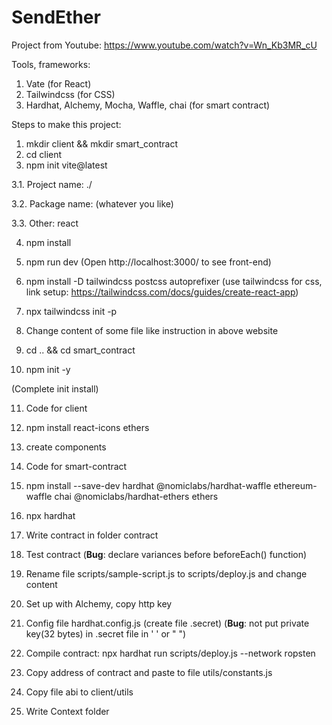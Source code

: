 # SendEther

Project from Youtube: https://www.youtube.com/watch?v=Wn_Kb3MR_cU

Tools, frameworks:
1. Vate (for React)
2. Tailwindcss (for CSS)
3. Hardhat, Alchemy, Mocha, Waffle, chai (for smart contract)

Steps to make this project:
1. mkdir client && mkdir smart_contract
2. cd client
3. npm init vite@latest 

3.1. Project name: ./

3.2. Package name: (whatever you like)

3.3. Other: react

4. npm install
5. npm run dev
(Open http://localhost:3000/ to see front-end)
6. npm install -D tailwindcss postcss autoprefixer
(use tailwindcss for css, link setup: https://tailwindcss.com/docs/guides/create-react-app)
7. npx tailwindcss init -p
8. Change content of some file like instruction in above website

9. cd .. && cd smart_contract
10. npm init -y

(Complete init install)

11. Code for client
12. npm install react-icons ethers 
13. create components

14. Code for smart-contract
15. npm install --save-dev hardhat @nomiclabs/hardhat-waffle ethereum-waffle chai @nomiclabs/hardhat-ethers ethers

16. npx hardhat
17. Write contract in folder contract
18. Test contract 
(**Bug**: declare variances before beforeEach() function)
19. Rename file scripts/sample-script.js to scripts/deploy.js and change content
20. Set up with Alchemy, copy http key
21. Config file hardhat.config.js (create file .secret)
(**Bug**: not put private key(32 bytes) in .secret file in ' ' or " ")
22. Compile contract: npx hardhat run scripts/deploy.js --network ropsten
23. Copy address of contract and paste to file utils/constants.js
24. Copy file abi to client/utils
25. Write Context folder
